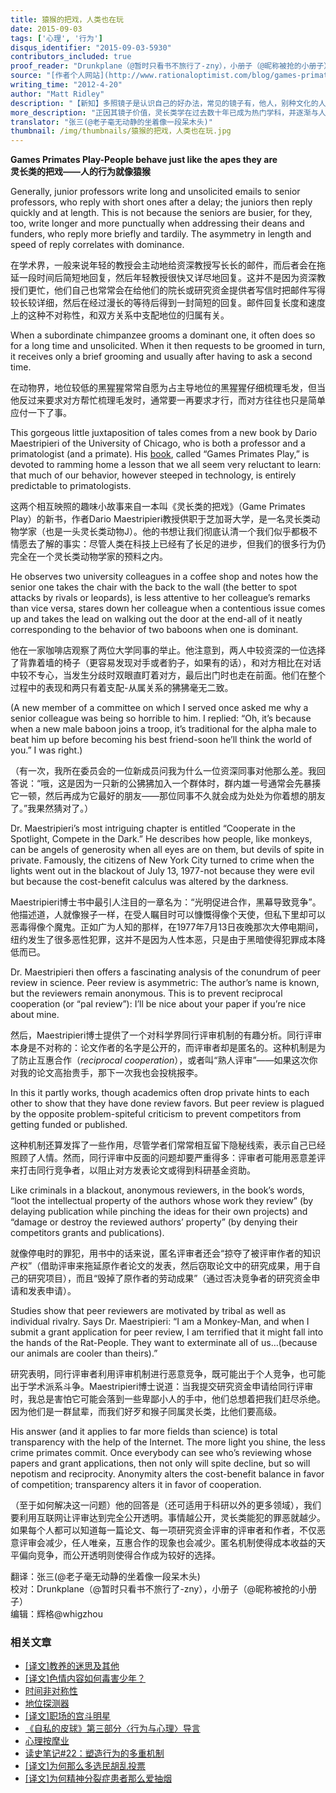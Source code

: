 ```yaml
---
title: 猿猴的把戏，人类也在玩
date: 2015-09-03
tags: ['心理', '行为']
disqus_identifier: "2015-09-03-5930"
contributors_included: true
proof_reader: "Drunkplane（@暂时只看书不旅行了-zny），小册子（@昵称被抢的小册子）"
source: "[作者个人网站](http://www.rationaloptimist.com/blog/games-primates-play-(1).aspx)"
writing_time: "2012-4-20"
author: "Matt Ridley"
description: "【新知】多照镜子是认识自己的好办法，常见的镜子有，他人，别种文化的人，古人，动物学家又为我们找到了另一面镜子——我们的灵长类近亲，考察猿类， 让我们看清自己身上许多以往被熟视无睹的特性，也认识到我们有了哪些改变，以及这些改变的意义……"
more_description: "正因其镜子价值，灵长类学在过去数十年已成为热门学科，并逐渐与人类学融合了起来，Frans de Waal的《黑猩猩的政治》是其中一个出色的例子，提出邓巴数理论的Robin Dunbar也是从灵长类学转向人类研究的，本文是Matt Ridley为《猿猴的把戏》写的书评，此书在更广泛的视野上探讨了人类心理的猿类渊源。"
translator: "张三(@老子毫无动静的坐着像一段呆木头)"
thumbnail: /img/thumbnails/猿猴的把戏，人类也在玩.jpg
---
```


**Games Primates Play-People behave just like the apes they are**  
**灵长类的把戏——人的行为就像猿猴**

Generally, junior professors write long and unsolicited emails to senior professors, who reply with short ones after a delay; the juniors then reply quickly and at length. This is not because the seniors are busier, for they, too, write longer and more punctually when addressing their deans and funders, who reply more briefly and tardily. The asymmetry in length and speed of reply correlates with dominance.

在学术界，一般来说年轻的教授会主动地给资深教授写长长的邮件，而后者会在拖延一段时间后简短地回复，然后年轻教授很快又详尽地回复。这并不是因为资深教授们更忙，他们自己也常常会在给他们的院长或研究资金提供者写信时把邮件写得较长较详细，然后在经过漫长的等待后得到一封简短的回复。邮件回复长度和速度上的这种不对称性，和双方关系中支配地位的归属有关。

When a subordinate chimpanzee grooms a dominant one, it often does so for a long time and unsolicited. When it then requests to be groomed in turn, it receives only a brief grooming and usually after having to ask a second time.

在动物界，地位较低的黑猩猩常常自愿为占主导地位的黑猩猩仔细梳理毛发，但当他反过来要求对方帮忙梳理毛发时，通常要一再要求才行，而对方往往也只是简单应付一下了事。

This gorgeous little juxtaposition of tales comes from a new book by Dario Maestripieri of the University of Chicago, who is both a professor and a primatologist (and a primate). His [book](http://www.amazon.com/Games-Primates-Play-Investigation-Relationships/dp/046502078X), called “Games Primates Play,” is devoted to ramming home a lesson that we all seem very reluctant to learn: that much of our behavior, however steeped in technology, is entirely predictable to primatologists.

这两个相互映照的趣味小故事来自一本叫《灵长类的把戏》（Game Primates Play）的新书，作者Dario Maestripieri教授供职于芝加哥大学，是一名灵长类动物学家（也是一头灵长类动物J）。他的书想让我们彻底认清一个我们似乎都极不情愿去了解的事实：尽管人类在科技上已经有了长足的进步，但我们的很多行为仍完全在一个灵长类动物学家的预料之内。

He observes two university colleagues in a coffee shop and notes how the senior one takes the chair with the back to the wall (the better to spot attacks by rivals or leopards), is less attentive to her colleague’s remarks than vice versa, stares down her colleague when a contentious issue comes up and takes the lead on walking out the door at the end-all of it neatly corresponding to the behavior of two baboons when one is dominant.

他在一家咖啡店观察了两位大学同事的举止。他注意到，两人中较资深的一位选择了背靠着墙的椅子（更容易发现对手或者豹子，如果有的话），和对方相比在对话中较不专心，当发生分歧时双眼直盯着对方，最后出门时也走在前面。他们在整个过程中的表现和两只有着支配-从属关系的狒狒毫无二致。

(A new member of a committee on which I served once asked me why a senior colleague was being so horrible to him. I replied: “Oh, it’s because when a new male baboon joins a troop, it’s traditional for the alpha male to beat him up before becoming his best friend-soon he’ll think the world of you.” I was right.)

（有一次，我所在委员会的一位新成员问我为什么一位资深同事对他那么差。我回答说：“哦，这是因为一只新的公狒狒加入一个群体时，群内雄一号通常会先暴揍它一顿，然后再成为它最好的朋友——那位同事不久就会成为处处为你着想的朋友了。”我果然猜对了。）

Dr. Maestripieri’s most intriguing chapter is entitled “Cooperate in the Spotlight, Compete in the Dark.” He describes how people, like monkeys, can be angels of generosity when all eyes are on them, but devils of spite in private. Famously, the citizens of New York City turned to crime when the lights went out in the blackout of July 13, 1977-not because they were evil but because the cost-benefit calculus was altered by the darkness.

Maestripieri博士书中最引人注目的一章名为：“光明促进合作，黑幕导致竞争”。他描述道，人就像猴子一样，在受人瞩目时可以慷慨得像个天使，但私下里却可以恶毒得像个魔鬼。正如广为人知的那样，在1977年7月13日夜晚那次大停电期间，纽约发生了很多恶性犯罪，这并不是因为人性本恶，只是由于黑暗使得犯罪成本降低而已。

Dr. Maestripieri then offers a fascinating analysis of the conundrum of peer review in science. Peer review is asymmetric: The author’s name is known, but the reviewers remain anonymous. This is to prevent reciprocal cooperation (or “pal review”): I’ll be nice about your paper if you’re nice about mine.

然后，Maestripieri博士提供了一个对科学界同行评审机制的有趣分析。同行评审本身是不对称的：论文作者的名字是公开的，而评审者却是匿名的。这种机制是为了防止互惠合作（<em>reciprocal cooperation</em>），或者叫“熟人评审”——如果这次你对我的论文高抬贵手，那下一次我也会投桃报李。

In this it partly works, though academics often drop private hints to each other to show that they have done review favors. But peer review is plagued by the opposite problem-spiteful criticism to prevent competitors from getting funded or published.

这种机制还算发挥了一些作用，尽管学者们常常相互留下隐秘线索，表示自己已经照顾了人情。然而，同行评审中反面的问题却要严重得多：评审者可能用恶意差评来打击同行竞争者，以阻止对方发表论文或得到科研基金资助。

Like criminals in a blackout, anonymous reviewers, in the book’s words, “loot the intellectual property of the authors whose work they review” (by delaying publication while pinching the ideas for their own projects) and “damage or destroy the reviewed authors’ property” (by denying their competitors grants and publications).

就像停电时的罪犯，用书中的话来说，匿名评审者还会“掠夺了被评审作者的知识产权”（借助评审来拖延原作者论文的发表，然后窃取论文中的研究成果，用于自己的研究项目），而且“毁掉了原作者的劳动成果”（通过否决竞争者的研究资金申请和发表申请）。

Studies show that peer reviewers are motivated by tribal as well as individual rivalry. Says Dr. Maestripieri: “I am a Monkey-Man, and when I submit a grant application for peer review, I am terrified that it might fall into the hands of the Rat-People. They want to exterminate all of us…(because our animals are cooler than theirs).”

研究表明，同行评审者利用评审机制进行恶意竞争，既可能出于个人竞争，也可能出于学术派系斗争。Maestripieri博士说道：当我提交研究资金申请给同行评审时，我总是害怕它可能会落到一些卑鄙小人的手中，他们总想着把我们赶尽杀绝。因为他们是一群鼠辈，而我们好歹和猴子同属灵长类，比他们要高级。

His answer (and it applies to far more fields than science) is total transparency with the help of the Internet. The more light you shine, the less crime primates commit. Once everybody can see who’s reviewing whose papers and grant applications, then not only will spite decline, but so will nepotism and reciprocity. Anonymity alters the cost-benefit balance in favor of competition; transparency alters it in favor of cooperation.

（至于如何解决这一问题）他的回答是（还可适用于科研以外的更多领域），我们要利用互联网让评审达到完全公开透明。事情越公开，灵长类能犯的罪恶就越少。如果每个人都可以知道每一篇论文、每一项研究资金评审的评审者和作者，不仅恶意评审会减少，任人唯亲，互惠合作的现象也会减少。匿名机制使得成本收益的天平偏向竞争，而公开透明则使得合作成为较好的选择。


翻译：张三(@老子毫无动静的坐着像一段呆木头)  
校对：Drunkplane（@暂时只看书不旅行了-zny），小册子（@昵称被抢的小册子）  
编辑：辉格@whigzhou


### 相关文章

* [[译文]教养的迷思及其他](https://headsalon.org/archives/7476.html "[译文]教养的迷思及其他")
* [[译文]色情内容如何毒害少年？](https://headsalon.org/archives/7470.html "[译文]色情内容如何毒害少年？")
* [时间非对称性](https://headsalon.org/archives/7193.html "时间非对称性")
* [地位探测器](https://headsalon.org/archives/7111.html "地位探测器")
* [[译文]职场的宫斗明星](https://headsalon.org/archives/6521.html "[译文]职场的宫斗明星")
* [《自私的皮球》第三部分〈行为与心理〉导言](https://headsalon.org/archives/3582.html "《自私的皮球》第三部分〈行为与心理〉导言")
* [心理按摩业](https://headsalon.org/archives/7767.html "心理按摩业")
* [读史笔记#22：塑造行为的多重机制](https://headsalon.org/archives/7463.html "读史笔记#22：塑造行为的多重机制")
* [[译文]为何那么多选民胡乱投票](https://headsalon.org/archives/7402.html "[译文]为何那么多选民胡乱投票")
* [[译文]为何精神分裂症患者那么爱抽烟](https://headsalon.org/archives/7262.html "[译文]为何精神分裂症患者那么爱抽烟")
